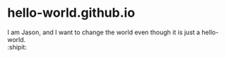 # hello-world.github.io
I am Jason, and I want to change the world even though it is just a hello-world.  
:shipit:
